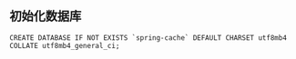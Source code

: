 ## 初始化数据库
```mysql
CREATE DATABASE IF NOT EXISTS `spring-cache` DEFAULT CHARSET utf8mb4 COLLATE utf8mb4_general_ci;
```